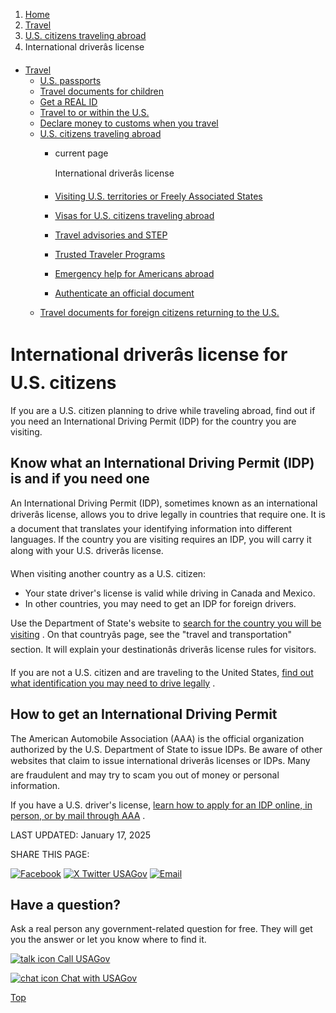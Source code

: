 1. [Home](/)
2. [Travel](/travel)
3. [U.S. citizens traveling abroad](/travel-abroad)
4. International driverâs license

* [Travel](/travel)
  + [U.S. passports](/passport)
  + [Travel documents for children](/travel-documents-children)
  + [Get a REAL ID](/real-id)
  + [Travel to or within the U.S.](/travel-to-within-us)
  + [Declare money to customs when you travel](/travel-money)
  + [U.S. citizens traveling abroad](/travel-abroad)
    - current page

      International driverâs license
    - [Visiting U.S. territories or Freely Associated States](/visit-territories)
    - [Visas for U.S. citizens traveling abroad](/visas-citizens-traveling-abroad)
    - [Travel advisories and STEP](/travel-advisory)
    - [Trusted Traveler Programs](/trusted-traveler-program)
    - [Emergency help for Americans abroad](/emergency-abroad)
    - [Authenticate an official document](/authenticate-us-document)
  + [Travel documents for foreign citizens returning to the U.S.](/travel-documents-foreign-citizens)

International driverâs license for U.S. citizens
==================================================

If you are a U.S. citizen planning to drive while traveling abroad, find out if you need an International Driving Permit (IDP) for the country you are visiting.

**Know what an International Driving Permit (IDP) is and if you need one**
--------------------------------------------------------------------------

An International Driving Permit (IDP), sometimes known as an international driverâs license, allows you to drive legally in countries that require one. It is a document that translates your identifying information into different languages. If the country you are visiting requires an IDP, you will carry it along with your U.S. driverâs license.

When visiting another country as a U.S. citizen:

* Your state driver's license is valid while driving in Canada and Mexico.
* In other countries, you may need to get an IDP for foreign drivers.

Use the Department of State's website to
[search for the country you will be visiting](https://travel.state.gov/content/travel/en/international-travel/International-Travel-Country-Information-Pages.html)
. On that countryâs page, see the "travel and transportation" section. It will explain your destinationâs driverâs license rules for visitors.

If you are not a U.S. citizen and are traveling to the United States,
[find out what identification you may need to drive legally](/non-citizen-driving)
.

**How to get an International Driving Permit**
----------------------------------------------

The American Automobile Association (AAA) is the official organization authorized by the U.S. Department of State to issue IDPs. Be aware of other websites that claim to issue international driverâs licenses or IDPs. Many are fraudulent and may try to scam you out of money or personal information.

If you have a U.S. driver's license,
[learn how to apply for an IDP online, in person, or by mail through AAA](https://www.aaa.com/vacation/idpf.html)
.

LAST UPDATED:
January 17, 2025

SHARE THIS PAGE:

[![Facebook](/themes/custom/usagov/images/social-media-icons/Facebook_Icon.svg)](https://www.facebook.com/sharer/sharer.php?u=https://www.usa.gov/international-drivers-license&v=3)
[![X Twitter USAGov](/themes/custom/usagov/images/social-media-icons/X_Twitter_Icon.svg?version=2)](https://twitter.com/intent/tweet?source=webclient&text=https://www.usa.gov/international-drivers-license)
[![Email](/themes/custom/usagov/images/social-media-icons/Email_Icon.svg?version=2)](mailto:?subject=https://www.usa.gov/international-drivers-license)

Have a question?
----------------

Ask a real person any government-related question for free. They will get you the answer or let you know where to find it.

[![talk icon](/themes/custom/usagov/images/ICONS_talk.png)
Call USAGov](/phone)

[![chat icon](/themes/custom/usagov/images/ICONS_chat.png)
Chat with USAGov](/chat)

[Top](#main-content)